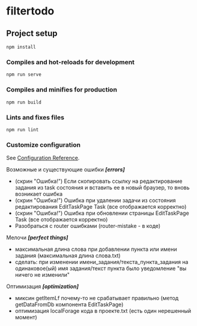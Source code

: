 # filtertodo

## Project setup
```
npm install
```

### Compiles and hot-reloads for development
```
npm run serve
```

### Compiles and minifies for production
```
npm run build
```

### Lints and fixes files
```
npm run lint
```

### Customize configuration
See [Configuration Reference](https://cli.vuejs.org/config/).

Возможные и существующие ошибки ***[errors]***

- (скрин "Ошибка!") Если скопировать ссылку на редактирование задания из task состояния и вставить ее в новый браузер, то вновь возникает ошибка
- (скрин "Ошибка!") Ошибка при удалении задачи из состояния редактирования EditTaskPage Task (все отображается корректно)
- (скрин "Ошибка!") Ошибка при обновлении страницы EditTaskPage Task (все отображается корректно)
- Разобраться с router ошибками (router-mistake - в коде)

Мелочи ***[perfect things]***

- максимальная длина слова при добавлении пункта или имени задания (максимальная длина слова.txt)
- сделать: при изменении имени_задания/текста_пункта_задания на одинаковое(ый) имя задания/текст пункта было уведомление "вы ничего не изменили"

Оптимизация ***[optimization]***

- миксин getItemLf почему-то не срабатывает правильно (метод getDataFromDb компонента EditTaskPage)
- оптимизация localForage кода в проекте.txt (есть один нерешенный момент)
